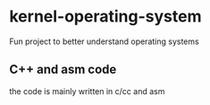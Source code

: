 # kernel-operating-system
Fun project to better understand operating systems

## C++ and asm code
the code is mainly written in c/cc and asm 
